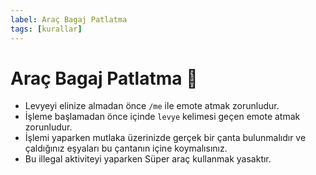 ```yaml
---
label: Araç Bagaj Patlatma
tags: [kurallar]
---
```


# Araç Bagaj Patlatma :hammer:

- Levyeyi elinize almadan önce `/me` ile emote atmak zorunludur.
- İşleme başlamadan önce içinde `levye` kelimesi geçen emote atmak zorunludur.
- İşlemi yaparken mutlaka üzerinizde gerçek bir çanta bulunmalıdır ve çaldığınız eşyaları bu çantanın içine koymalısınız.
- Bu illegal aktiviteyi yaparken Süper araç kullanmak yasaktır.
